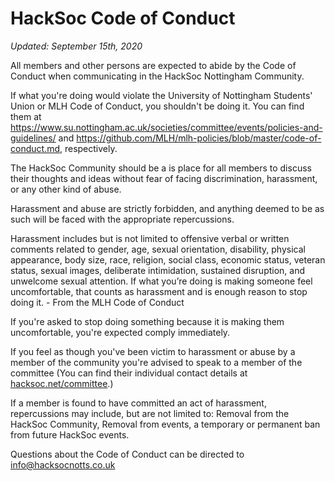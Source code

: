 # HackSoc Code of Conduct

_Updated: September 15th, 2020_

All members and other persons are expected to abide by the Code of Conduct when communicating in the HackSoc Nottingham Community.

If what you're doing would violate the University of Nottingham Students' Union or MLH Code of Conduct, you shouldn't be doing it. You can find them at https://www.su.nottingham.ac.uk/societies/committee/events/policies-and-guidelines/ and https://github.com/MLH/mlh-policies/blob/master/code-of-conduct.md, respectively.

The HackSoc Community should be a is place for all members to discuss their thoughts and ideas without fear of facing discrimination, harassment, or any other kind of abuse.

Harassment and abuse are strictly forbidden, and anything deemed to be as such will be faced with the appropriate repercussions.

Harassment includes but is not limited to offensive verbal or written comments related to gender, age, sexual orientation, disability, physical appearance, body size, race, religion, social class, economic status, veteran status, sexual images, deliberate intimidation,  sustained disruption, and unwelcome sexual attention. If what you’re doing is making someone feel uncomfortable, that counts as harassment and is enough reason to stop doing it. - From the MLH Code of Conduct

If you're asked to stop doing something because it is making them uncomfortable, you're expected comply immediately.

If you feel as though you've been victim to harassment or abuse by a member of the community you're advised to speak to a member of the committee (You can find their individual contact details at [hacksoc.net/committee](https://hacksoc.net/committee).)

If a member is found to have committed an act of harassment, repercussions may include, but are not limited to: Removal from the HackSoc Community, Removal from events, a temporary or permanent ban from future HackSoc events.

Questions about the Code of Conduct can be directed to info@hacksocnotts.co.uk
